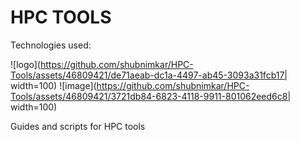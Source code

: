 # HPC TOOLS 

Technologies used: 


![logo](https://github.com/shubnimkar/HPC-Tools/assets/46809421/de71aeab-dc1a-4497-ab45-3093a31fcb17| width=100)
![image](https://github.com/shubnimkar/HPC-Tools/assets/46809421/3721db84-6823-4118-9911-801062eed6c8| width=100)

Guides and scripts for HPC tools
